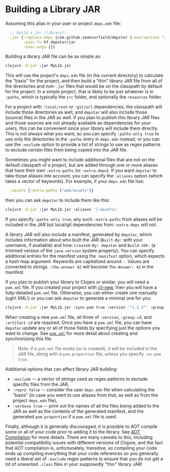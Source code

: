 # Building a Library JAR

Assuming this alias in your user or project `deps.edn` file:

```clojure
  ;; build a jar (library):
  :jar {:replace-deps {com.github.seancorfield/depstar {:mvn/version "2.1.267"}}
        :exec-fn hf.depstar/jar
        :exec-args {}}
```

Building a library JAR file can be as simple as:

```bash
clojure -X:jar :jar MyLib.jar
```

This will use the project's `deps.edn` file (in the current directory) to calculate the "basis" for the project, and then build a "thin" library JAR file from all of the directories and non-`.jar` files that would be on the classpath by default for the project. In a simple project, that is likely to be just whatever is in `:paths`, which is typically the `src` folder, and optionally the `resources` folder.

For a project with `:local/root` or `:git/url` dependencies, the classpath will include those directories as well, and `depstar` will also include those (source) files in the JAR as well. If you plan to publish this library JAR files and those sources are not already available as dependencies for your users, this can be convenient since your library will include them directly. This is not always what you want, so you can specify `:paths-only true` to use only the directories in the `:paths` entry in `deps.edn` instead, or you can use the `:exclude` option to provide a list of strings to use as regex patterns to exclude certain files from being copied into the JAR file.

Sometimes you might want to include additional files that are not on the default classpath of a project, but are added through one or more aliases that have their own `:extra-paths` (or `:extra-deps`). If you want `depstar` to take those aliases into account, you can specify the `:aliases` option (which takes a vector of keywords). For example, if your `deps.edn` file has:

```clojure
  :assets {:extra-paths ["web/assets"]}
```

then you can ask `depstar` to include them like this:

```bash
clojure -X:jar :jar MyLib.jar :aliases '[:assets]'
```

If you specify `:paths-only true`, any such `:extra-paths` from aliases _will_ be included in the JAR but local/git dependencies from `:extra-deps` will not.

A library JAR will also include a manifest, generated by `depstar`, which includes information about who built the JAR (`Built-By:` with your username, if available) and how: `Created-By: depstar` and `Build-Jdk:` (a trimmed version of the `java.version` system property). You can specify additional entries for the manifest using the `:manifest` option, which expects a hash map argument. Keywords are capitalized around `-`. Values are converted to strings. `:the-answer 42` will become `The-Answer: 42` in the manifest.

If you plan to publish your library to Clojars or similar, you will need a `pom.xml` file. If you created your project with [clj-new](https://github.com/seancorfield/clj-new), then you will have a fully-detailed `pom.xml` file. Otherwise, you can either create one manually (ugh! XML!) or you can ask `depstar` to generate a minimal one for you:

```bash
clojure -X:jar :jar MyLib.jar :sync-pom true :version '"1.2.3"' :group-id io.github.myname :artifact-id my-cool-lib
```

When creating a new `pom.xml` file, all three of `:version`, `:group-id`, and `:artifact-id` are required.
Once you have a `pom.xml` file, you can have `depstar` update any or all of those fields by specifying just the options you want to change. See [`pom.xml`](pom-xml.md) for more detail about creating and synchronizing this file.

> Note: if a `pom.xml` file exists (or is created), it will be included in the JAR file, along with a `pom.properties` file, unless you specify `:no-pom true`.

Additional options that can affect library JAR building:
* `:exclude` -- a vector of strings used as regex patterns to exclude specific files from the JAR,
* `:repro false` -- consider the user `deps.edn` file when calculating the "basis" (in case you want to use aliases from that, as well as from the project `deps.edn` file),
* `:verbose true` -- print out the names of all the files being added to the JAR as well as the contents of the generated manifest, and the generated `pom.properties` if a `pom.xml` file is used.

Finally, although it is generally discouraged, it is possible to AOT compile some or all of your code prior to adding it to the library. See [AOT Compilation](aot.md) for more details. There are many caveats to this, including potential compatibility issues with different versions of Clojure, and the fact that AOT compilation is, unfortunately, transitive, so compiling your code ends up compiling everything that your code references so you generally need a liberal set of `:exclude` regex patterns to ensure that you do not get a lot of unwanted `.class` files in your supposedly "thin" library JAR!
